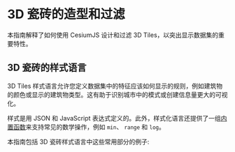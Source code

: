 # 3D 瓷砖的造型和过滤

本指南解释了如何使用 CesiumJS 设计和过滤 3D Tiles，以突出显示数据集的重要特性。

## 3D 瓷砖的样式语言

3D Tiles 样式语言允许您定义数据集中的特征应该如何显示的规则，例如建筑物的颜色或显示的建筑物类型。这有助于识别城市中的模式或创建信息量更大的可视化。

样式是用 JSON 和 JavaScript 表达式定义的。此外，样式化语言还提供了一组[内置函数](https://github.com/CesiumGS/3d-tiles/tree/master/specification/Styling#built-in-functions)来支持常见的数学操作，例如 `min`、 `range` 和 `log`。

本指南包括 3D 瓷砖样式语言中这些常用部分的例子:

##
